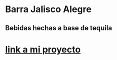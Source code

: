  # Barra Jalisco Alegre 

 ## Bebidas hechas a base de tequila

 # [link a mi proyecto][def]
[def]: http://127.0.0.1:5500/index.html